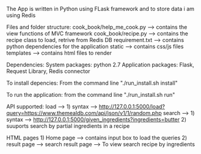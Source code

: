 The App is written in Python using FLask framework and to store data i am using Redis

Files and folder structure:
    cook_book/help_me_cook.py --> contains the view functions of MVC framework
    cook_book/recipe.py --> contains the recipe class to load, retrive from Redis DB
    requirement.txt --> contains python dependencies for the application
    static --> contains css/js files
    templates --> contains html files to render

Dependencies:
    System packages: python 2.7
    Application packages: Flask, Request Library, Redis connector

To install depencies:
    From the command line "./run_install.sh install"

To run the application:
    from the command line "./run_install.sh run"

API supported:
    load -->
            1) syntax --> http://127.0.0.1:5000/load?query=https://www.themealdb.com/api/json/v1/1/random.php
    search --> 
            1) syntax --> http://127.0.0.1:5000/given_ingredients?ingredients=butter
            2) suuports search by partial ingredients in a recipe     

HTML pages
    1) Home page --> contains input box to load the queries
    2) result page --> search result page --> To view search recipe by ingredients

    
